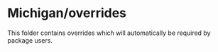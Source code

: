 # Michigan/overrides

This folder contains overrides which will automatically be required by package users.
